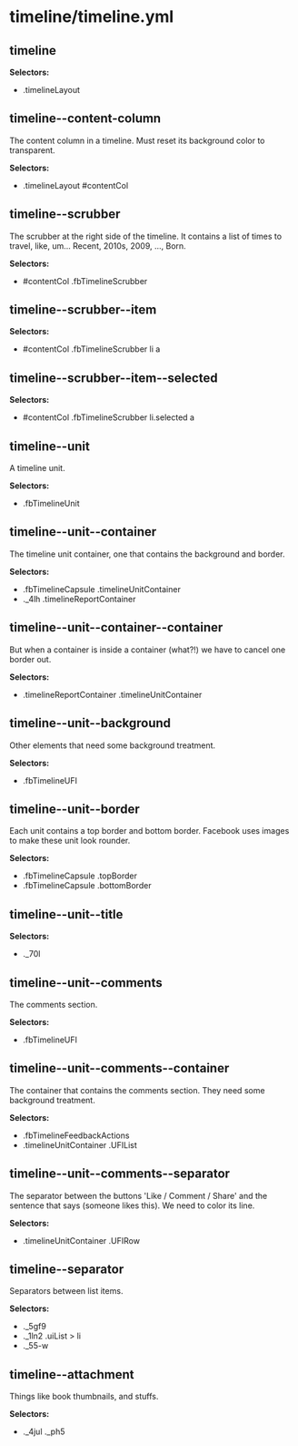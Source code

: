 # timeline/timeline.yml



## timeline

__Selectors:__

 * .timelineLayout



## timeline--content-column


The content column in a timeline.
Must reset its background color to transparent.


__Selectors:__

 * .timelineLayout #contentCol



## timeline--scrubber


The scrubber at the right side of the timeline.
It contains a list of times to travel, like, um...
Recent, 2010s, 2009, ..., Born.


__Selectors:__

 * #contentCol .fbTimelineScrubber



## timeline--scrubber--item

__Selectors:__

 * #contentCol .fbTimelineScrubber li a



## timeline--scrubber--item--selected

__Selectors:__

 * #contentCol .fbTimelineScrubber li.selected a



## timeline--unit


A timeline unit.


__Selectors:__

 * .fbTimelineUnit



## timeline--unit--container


The timeline unit container,
one that contains the background and border.


__Selectors:__

 * .fbTimelineCapsule .timelineUnitContainer
 * ._4lh .timelineReportContainer



## timeline--unit--container--container


But when a container is inside a container (what?!)
we have to cancel one border out.


__Selectors:__

 * .timelineReportContainer .timelineUnitContainer



## timeline--unit--background


Other elements that need some background treatment.


__Selectors:__

 * .fbTimelineUFI



## timeline--unit--border


Each unit contains a top border and bottom border.
Facebook uses images to make these unit look rounder.


__Selectors:__

 * .fbTimelineCapsule .topBorder
 * .fbTimelineCapsule .bottomBorder



## timeline--unit--title

__Selectors:__

 * ._70l



## timeline--unit--comments


The comments section.


__Selectors:__

 * .fbTimelineUFI



## timeline--unit--comments--container


The container that contains the comments section.
They need some background treatment.


__Selectors:__

 * .fbTimelineFeedbackActions
 * .timelineUnitContainer .UFIList



## timeline--unit--comments--separator


The separator between the buttons 'Like / Comment / Share'
and the sentence that says (someone likes this).
We need to color its line.


__Selectors:__

 * .timelineUnitContainer .UFIRow



## timeline--separator


Separators between list items.


__Selectors:__

 * ._5gf9
 * ._1ln2 .uiList > li
 * ._55-w



## timeline--attachment


Things like book thumbnails, and stuffs.


__Selectors:__

 * ._4jul ._ph5

